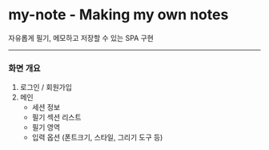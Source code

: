 # my-note - Making my own notes
자유롭게 필기, 메모하고 저장할 수 있는 SPA 구현

***

### 화면 개요
1. 로그인 / 회원가입
2. 메인 
    - 세션 정보
    - 필기 섹션 리스트
    - 필기 영역
    - 입력 옵션 (폰트크기, 스타일, 그리기 도구 등)
